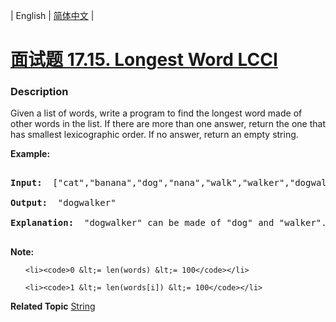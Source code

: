 | English | [简体中文](README.md) |

# [面试题 17.15. Longest Word LCCI](https://leetcode-cn.com/problems/longest-word-lcci)
 ### Description
<p>Given a list of words, write a program to find the longest word made of other words in the list. If there are more than one answer, return the one that has smallest lexicographic order. If no answer, return an empty string.</p>

<p><strong>Example: </strong></p>

<pre>
<strong>Input: </strong> [&quot;cat&quot;,&quot;banana&quot;,&quot;dog&quot;,&quot;nana&quot;,&quot;walk&quot;,&quot;walker&quot;,&quot;dogwalker&quot;]
<strong>Output: </strong> &quot;dogwalker&quot;
<strong>Explanation: </strong> &quot;dogwalker&quot; can be made of &quot;dog&quot; and &quot;walker&quot;.
</pre>

<p><strong>Note: </strong></p>

<ul>
	<li><code>0 &lt;= len(words) &lt;= 100</code></li>
	<li><code>1 &lt;= len(words[i]) &lt;= 100</code></li>
</ul>

**Related Topic**  [String](https://leetcode-cn.com/tag/string) 